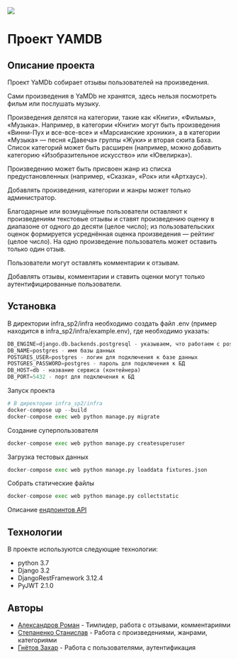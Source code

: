 ![](https://github.com/diso-rgb/yamdb_final/actions/workflows/yamdb_workflow.yml/badge.svg)
  
# Проект YAMDB

## Описание проекта
Проект YaMDb собирает отзывы пользователей на произведения. 

Сами произведения в YaMDb не хранятся, здесь нельзя посмотреть фильм или 
послушать музыку.

Произведения делятся на категории, такие как «Книги», «Фильмы», «Музыка». 
Например, в категории «Книги» могут быть произведения «Винни-Пух и 
все-все-все» и «Марсианские хроники», а в категории «Музыка» — песня «Давеча» 
группы «Жуки» и вторая сюита Баха. Список категорий может быть расширен 
(например, можно добавить категорию «Изобразительное искусство» или «Ювелирка»).

Произведению может быть присвоен жанр из списка предустановленных (например, 
«Сказка», «Рок» или «Артхаус»).

Добавлять произведения, категории и жанры может только администратор.

Благодарные или возмущённые пользователи оставляют к произведениям текстовые 
отзывы и ставят произведению оценку в диапазоне от одного до десяти 
(целое число); из пользовательских оценок формируется усреднённая оценка 
произведения — рейтинг (целое число). На одно произведение пользователь может 
оставить только один отзыв.

Пользователи могут оставлять комментарии к отзывам.

Добавлять отзывы, комментарии и ставить оценки могут только 
аутентифицированные пользователи.

## Установка
В директории infra_sp2/infra необходимо создать файл .env (пример находится в infra_sp2/infra/example.env), где необходимо указать:
```python
DB_ENGINE=django.db.backends.postgresql - указываем, что работаем с postgresql
DB_NAME=postgres - имя базы данных
POSTGRES_USER=postgres - логин для подключения к базе данных
POSTGRES_PASSWORD=postgres - пароль для подключения к БД
DB_HOST=db - название сервиса (контейнера)
DB_PORT=5432 - порт для подключения к БД 
```

Запуск проекта
```python
# В директории infra_sp2/infra
docker-compose up --build
docker-compose exec web python manage.py migrate
```

Создание суперпользователя
```python
docker-compose exec web python manage.py createsuperuser
```

Загрузка тестовых данных
```python
docker-compose exec web python manage.py loaddata fixtures.json
```

Собрать статические файлы
```python
docker-compose exec web python manage.py collectstatic
```

Описание [ендпоинтов API](http://127.0.0.1:8000/redoc/)

## Технологии

В проекте используются следующие технологии:
- python 3.7
- Django 3.2
- DjangoRestFramework 3.12.4
- PyJWT 2.1.0


## Авторы
- [Александров Роман](https://t.me/gnome_black) - Тимлидер, работа с отзывами, комментариями
- [Степаненко Станислав](https://t.me/tme_zoom) - Работа с произведениями, жанрами, категориями
- [Гнётов Захар](https://t.me/sp1edh4ck) - Работа с пользователями, аутентификация

